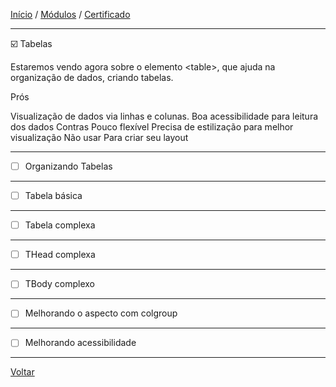 [Início](https://github.com/Thalyalm/rocketseat-trilha-fundamentar) /
[Módulos](https://github.com/Thalyalm/rocketseat-trilha-fundamentar/tree/main/modulos) /
[Certificado](https://github.com/Thalyalm/rocketseat-trilha-fundamentar/tree/main/certificado)

---

:ballot_box_with_check: Tabelas

Estaremos vendo agora sobre o elemento &lt;table&gt;, que ajuda na organização de dados, criando tabelas.

Prós

Visualização de dados via linhas e colunas.
Boa acessibilidade para leitura dos dados Contras
Pouco flexível
Precisa de estilização para melhor visualização Não usar
Para criar seu layout

---

- [ ] Organizando Tabelas

---

- [ ] Tabela básica

---

- [ ] Tabela complexa

---

- [ ] THead complexa

---

- [ ] TBody complexo

---

- [ ] Melhorando o aspecto com colgroup

---

- [ ] Melhorando acessibilidade

---

[Voltar](https://github.com/Thalyalm/rocketseat-trilha-fundamentar/tree/main/modulos/guia-estelar-de-html)